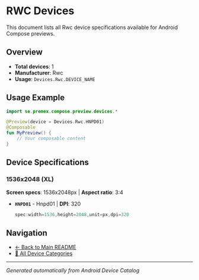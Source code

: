 # RWC Devices

This document lists all Rwc device specifications available for Android Compose previews.

## Overview

- **Total devices**: 1
- **Manufacturer**: Rwc
- **Usage**: `Devices.Rwc.DEVICE_NAME`

## Usage Example

```kotlin
import se.premex.compose.preview.devices.*

@Preview(device = Devices.Rwc.HNPD01)
@Composable
fun MyPreview() {
    // Your composable content
}
```

## Device Specifications

### 1536x2048 (XL)

**Screen specs**: 1536x2048px | **Aspect ratio**: 3:4

- **`HNPD01`** - Hnpd01 | **DPI**: 320
  ```kotlin
  spec:width=1536,height=2048,unit=px,dpi=320
  ```

## Navigation

- [← Back to Main README](../../README.md)
- [📱 All Device Categories](../README.md)

---
*Generated automatically from Android Device Catalog*

